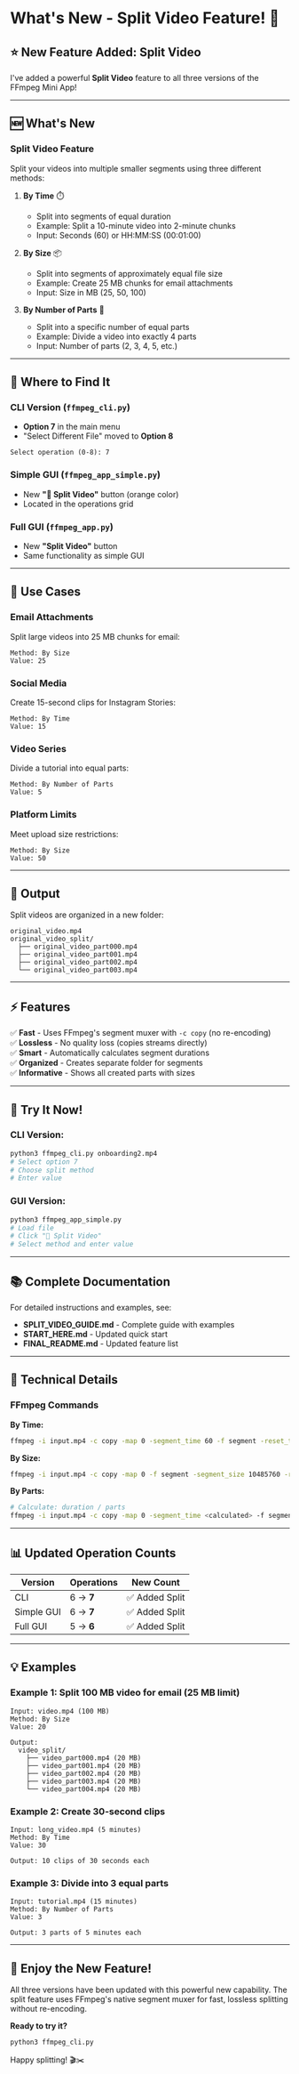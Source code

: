 # What's New - Split Video Feature! 🎉

## ⭐ New Feature Added: Split Video

I've added a powerful **Split Video** feature to all three versions of the FFmpeg Mini App!

---

## 🆕 What's New

### Split Video Feature
Split your videos into multiple smaller segments using three different methods:

1. **By Time** ⏱️
   - Split into segments of equal duration
   - Example: Split a 10-minute video into 2-minute chunks
   - Input: Seconds (60) or HH:MM:SS (00:01:00)

2. **By Size** 📦
   - Split into segments of approximately equal file size
   - Example: Create 25 MB chunks for email attachments
   - Input: Size in MB (25, 50, 100)

3. **By Number of Parts** 🔢
   - Split into a specific number of equal parts
   - Example: Divide a video into exactly 4 parts
   - Input: Number of parts (2, 3, 4, 5, etc.)

---

## 📍 Where to Find It

### CLI Version (`ffmpeg_cli.py`)
- **Option 7** in the main menu
- "Select Different File" moved to **Option 8**

```
Select operation (0-8): 7
```

### Simple GUI (`ffmpeg_app_simple.py`)
- New **"🔪 Split Video"** button (orange color)
- Located in the operations grid

### Full GUI (`ffmpeg_app.py`)
- New **"Split Video"** button
- Same functionality as simple GUI

---

## 🎯 Use Cases

### Email Attachments
Split large videos into 25 MB chunks for email:
```
Method: By Size
Value: 25
```

### Social Media
Create 15-second clips for Instagram Stories:
```
Method: By Time
Value: 15
```

### Video Series
Divide a tutorial into equal parts:
```
Method: By Number of Parts
Value: 5
```

### Platform Limits
Meet upload size restrictions:
```
Method: By Size
Value: 50
```

---

## 📁 Output

Split videos are organized in a new folder:

```
original_video.mp4
original_video_split/
  ├── original_video_part000.mp4
  ├── original_video_part001.mp4
  ├── original_video_part002.mp4
  └── original_video_part003.mp4
```

---

## ⚡ Features

✅ **Fast** - Uses FFmpeg's segment muxer with `-c copy` (no re-encoding)  
✅ **Lossless** - No quality loss (copies streams directly)  
✅ **Smart** - Automatically calculates segment durations  
✅ **Organized** - Creates separate folder for segments  
✅ **Informative** - Shows all created parts with sizes  

---

## 🚀 Try It Now!

### CLI Version:
```bash
python3 ffmpeg_cli.py onboarding2.mp4
# Select option 7
# Choose split method
# Enter value
```

### GUI Version:
```bash
python3 ffmpeg_app_simple.py
# Load file
# Click "🔪 Split Video"
# Select method and enter value
```

---

## 📚 Complete Documentation

For detailed instructions and examples, see:
- **SPLIT_VIDEO_GUIDE.md** - Complete guide with examples
- **START_HERE.md** - Updated quick start
- **FINAL_README.md** - Updated feature list

---

## 🔧 Technical Details

### FFmpeg Commands

**By Time:**
```bash
ffmpeg -i input.mp4 -c copy -map 0 -segment_time 60 -f segment -reset_timestamps 1 output_%03d.mp4
```

**By Size:**
```bash
ffmpeg -i input.mp4 -c copy -map 0 -f segment -segment_size 10485760 -reset_timestamps 1 output_%03d.mp4
```

**By Parts:**
```bash
# Calculate: duration / parts
ffmpeg -i input.mp4 -c copy -map 0 -segment_time <calculated> -f segment -reset_timestamps 1 output_%03d.mp4
```

---

## 📊 Updated Operation Counts

| Version | Operations | New Count |
|---------|------------|-----------|
| CLI | 6 → **7** | ✅ Added Split |
| Simple GUI | 6 → **7** | ✅ Added Split |
| Full GUI | 5 → **6** | ✅ Added Split |

---

## 💡 Examples

### Example 1: Split 100 MB video for email (25 MB limit)
```
Input: video.mp4 (100 MB)
Method: By Size
Value: 20

Output:
  video_split/
    ├── video_part000.mp4 (20 MB)
    ├── video_part001.mp4 (20 MB)
    ├── video_part002.mp4 (20 MB)
    ├── video_part003.mp4 (20 MB)
    └── video_part004.mp4 (20 MB)
```

### Example 2: Create 30-second clips
```
Input: long_video.mp4 (5 minutes)
Method: By Time
Value: 30

Output: 10 clips of 30 seconds each
```

### Example 3: Divide into 3 equal parts
```
Input: tutorial.mp4 (15 minutes)
Method: By Number of Parts
Value: 3

Output: 3 parts of 5 minutes each
```

---

## 🎉 Enjoy the New Feature!

All three versions have been updated with this powerful new capability. The split feature uses FFmpeg's native segment muxer for fast, lossless splitting without re-encoding.

**Ready to try it?**
```bash
python3 ffmpeg_cli.py
```

Happy splitting! 🎬✂️



